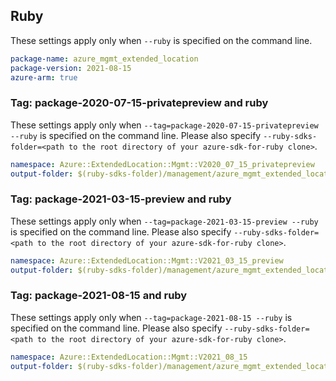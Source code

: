 ## Ruby

These settings apply only when `--ruby` is specified on the command line.

```yaml
package-name: azure_mgmt_extended_location
package-version: 2021-08-15
azure-arm: true
```

### Tag: package-2020-07-15-privatepreview and ruby

These settings apply only when `--tag=package-2020-07-15-privatepreview --ruby` is specified on the command line.
Please also specify `--ruby-sdks-folder=<path to the root directory of your azure-sdk-for-ruby clone>`.

```yaml $(tag) == 'package-2020-07-15-privatepreview' && $(ruby)
namespace: Azure::ExtendedLocation::Mgmt::V2020_07_15_privatepreview
output-folder: $(ruby-sdks-folder)/management/azure_mgmt_extended_location/lib
```

### Tag: package-2021-03-15-preview and ruby

These settings apply only when `--tag=package-2021-03-15-preview --ruby` is specified on the command line.
Please also specify `--ruby-sdks-folder=<path to the root directory of your azure-sdk-for-ruby clone>`.

```yaml $(tag) == 'package-2021-03-15-privatepreview' && $(ruby)
namespace: Azure::ExtendedLocation::Mgmt::V2021_03_15_preview
output-folder: $(ruby-sdks-folder)/management/azure_mgmt_extended_location/lib
```

### Tag: package-2021-08-15 and ruby

These settings apply only when `--tag=package-2021-08-15 --ruby` is specified on the command line.
Please also specify `--ruby-sdks-folder=<path to the root directory of your azure-sdk-for-ruby clone>`.

```yaml $(tag) == 'package-2021-08-15' && $(ruby)
namespace: Azure::ExtendedLocation::Mgmt::V2021_08_15
output-folder: $(ruby-sdks-folder)/management/azure_mgmt_extended_location/lib
```